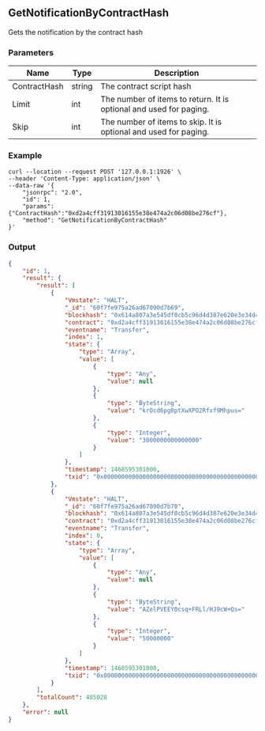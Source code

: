 ## GetNotificationByContractHash

Gets the notification by the contract hash

### Parameters

| Name         | Type   | Description       |
| ---------------- | -------------- | ------- |
| ContractHash    | string | The contract script hash |
| Limit     | int      | The number of items to return. It is optional and used for paging. |
| Skip |int |The number of items to skip. It is optional and used for paging. |

### Example
```shell
curl --location --request POST '127.0.0.1:1926' \
--header 'Content-Type: application/json' \
--data-raw '{
    "jsonrpc": "2.0",
    "id": 1,
    "params": {"ContractHash":"0xd2a4cff31913016155e38e474a2c06d08be276cf"},
    "method": "GetNotificationByContractHash"
}'
```

### Output

```json
{
    "id": 1,
    "result": {
        "result": [
            {
                "Vmstate": "HALT",
                "_id": "60f7fe975a26ad67090d7b69",
                "blockhash": "0x614a807a3e545df0cb5c96d4d387e620e3e34d441f849b9a4033e0b4f906805d",
                "contract": "0xd2a4cff31913016155e38e474a2c06d08be276cf",
                "eventname": "Transfer",
                "index": 1,
                "state": {
                    "type": "Array",
                    "value": [
                        {
                            "type": "Any",
                            "value": null
                        },
                        {
                            "type": "ByteString",
                            "value": "krOcd6pg8ptXwXPO2Rfxf9Mhpus="
                        },
                        {
                            "type": "Integer",
                            "value": "3000000000000000"
                        }
                    ]
                },
                "timestamp": 1468595301000,
                "txid": "0x0000000000000000000000000000000000000000000000000000000000000000"
            },
            {
                "Vmstate": "HALT",
                "_id": "60f7fe975a26ad67090d7b70",
                "blockhash": "0x614a807a3e545df0cb5c96d4d387e620e3e34d441f849b9a4033e0b4f906805d",
                "contract": "0xd2a4cff31913016155e38e474a2c06d08be276cf",
                "eventname": "Transfer",
                "index": 0,
                "state": {
                    "type": "Array",
                    "value": [
                        {
                            "type": "Any",
                            "value": null
                        },
                        {
                            "type": "ByteString",
                            "value": "AZelPVEEY0csq+FRLl/HJ9cW+Qs="
                        },
                        {
                            "type": "Integer",
                            "value": "50000000"
                        }
                    ]
                },
                "timestamp": 1468595301000,
                "txid": "0x0000000000000000000000000000000000000000000000000000000000000000"
            }
        ],
        "totalCount": 485028
    },
    "error": null
}
```

